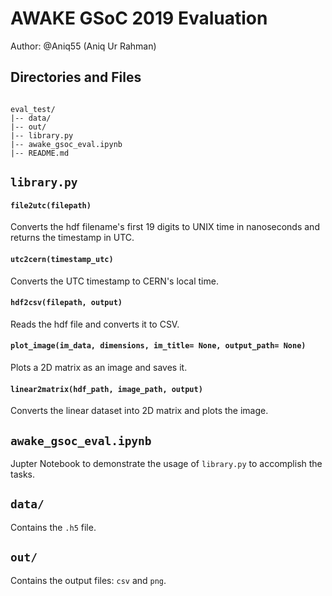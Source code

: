 # AWAKE GSoC 2019 Evaluation

Author: @Aniq55 (Aniq Ur Rahman)

## Directories and Files
```

eval_test/
|-- data/
|-- out/
|-- library.py
|-- awake_gsoc_eval.ipynb
|-- README.md

```
## `library.py`
#### `file2utc(filepath)`
Converts the hdf filename's first 19 digits to UNIX time in nanoseconds and
returns the timestamp in UTC.

#### `utc2cern(timestamp_utc)`
Converts the UTC timestamp to CERN's local time.

#### `hdf2csv(filepath, output)`
Reads the hdf file and converts it to CSV.

####  `plot_image(im_data, dimensions, im_title= None, output_path= None)`
Plots a 2D matrix as an image and saves it.

#### `linear2matrix(hdf_path, image_path, output)`
Converts the linear dataset into 2D matrix and plots the image.

## `awake_gsoc_eval.ipynb`
Jupter Notebook to demonstrate the usage of `library.py` to accomplish the tasks.

## `data/`
Contains the `.h5` file.

## `out/`
Contains the output files: `csv` and `png`.
 
